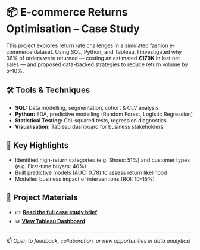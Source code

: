 # 📦 E-commerce Returns Optimisation – Case Study

This project explores return rate challenges in a simulated fashion e-commerce dataset. Using SQL, Python, and Tableau, I investigated why 36% of orders were returned — costing an estimated **€179K** in lost net sales — and proposed data-backed strategies to reduce return volume by 5–10%.

## 🛠️ Tools & Techniques
- **SQL:** Data modelling, segmentation, cohort & CLV analysis  
- **Python:** EDA, predictive modelling (Random Forest, Logistic Regression)  
- **Statistical Testing:** Chi-squared tests, regression diagnostics  
- **Visualisation:** Tableau dashboard for business stakeholders

## 📌 Key Highlights
- Identified high-return categories (e.g. Shoes: 51%) and customer types (e.g. First-time buyers: 40%)
- Built predictive models (AUC: 0.78) to assess return likelihood
- Modelled business impact of interventions (ROI: 10–15%)

## 📄 Project Materials
- 👉 [**Read the full case study brief**](https://drive.google.com/drive/u/1/folders/1rRbE7_wjNJqdLh1YT3yDYsoZ27T5Gsw7)
- 📊 [**View Tableau Dashboard**](https://public.tableau.com/app/profile/harshitha.c4275/viz/Ecommerceanalysis_17510204348490/Dashboard)

---

📫 *Open to feedback, collaboration, or new opportunities in data analytics!*  
